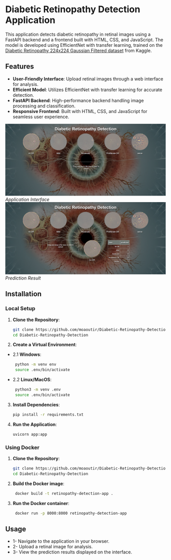 # Diabetic Retinopathy Detection Application

This application detects diabetic retinopathy in retinal images using a FastAPI backend and a frontend built with HTML, CSS, and JavaScript. The model is developed using EfficientNet with transfer learning, trained on the [Diabetic Retinopathy 224x224 Gaussian Filtered dataset](https://www.kaggle.com/datasets/sovitrath/diabetic-retinopathy-224x224-gaussian-filtered) from Kaggle.

## Features

- **User-Friendly Interface**: Upload retinal images through a web interface for analysis.
- **Efficient Model**: Utilizes EfficientNet with transfer learning for accurate detection.
- **FastAPI Backend**: High-performance backend handling image processing and classification.
- **Responsive Frontend**: Built with HTML, CSS, and JavaScript for seamless user experience.

![Application Interface](assets/interface.png)
*Application Interface*
![Prediction Result](assets/result.png)
*Prediction Result*
## Installation

### Local Setup

1. **Clone the Repository**:

   ```bash
   git clone https://github.com/moaoutir/Diabetic-Retinopathy-Detection.git
   cd Diabetic-Retinopathy-Detection
   ```
2. **Create a Virtual Environment**:

- 2.1 **Windows**:
   ```bash
    python -m venv env
    source .env/bin/activate 
   ```

- 2.2 **Linux/MacOS**:
   ```bash
    python3 -m venv .env  
    source .env/bin/activate  
   ```   

3. **Install Dependencies**:
   ```bash
   pip install -r requirements.txt
   ```   

4. **Run the Application**:
   ```bash
   uvicorn app:app
   ```   
### Using Docker
1. **Clone the Repository**:

   ```bash
   git clone https://github.com/moaoutir/Diabetic-Retinopathy-Detection.git
   cd Diabetic-Retinopathy-Detection
   ```
2. **Build the Docker image**:
   ```bash
    docker build -t retinopathy-detection-app .
   ```
2. **Run the Docker container**:
   ```bash
    docker run -p 8000:8000 retinopathy-detection-app
   ```   


## Usage
- 1- Navigate to the application in your browser.
- 2- Upload a retinal image for analysis.
- 3- View the prediction results displayed on the interface.